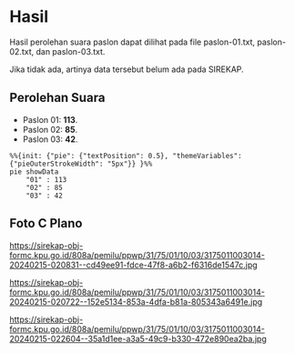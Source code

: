 # Hasil

Hasil perolehan suara paslon dapat dilihat pada file paslon-01.txt, paslon-02.txt, dan paslon-03.txt.

Jika tidak ada, artinya data tersebut belum ada pada SIREKAP.

## Perolehan Suara

 * Paslon 01: **113**.
 * Paslon 02: **85**.
 * Paslon 03: **42**.

```mermaid
%%{init: {"pie": {"textPosition": 0.5}, "themeVariables": {"pieOuterStrokeWidth": "5px"}} }%%
pie showData
    "01" : 113
    "02" : 85
    "03" : 42
```
## Foto C Plano

https://sirekap-obj-formc.kpu.go.id/808a/pemilu/ppwp/31/75/01/10/03/3175011003014-20240215-020831--cd49ee91-fdce-47f8-a6b2-f6316de1547c.jpg

https://sirekap-obj-formc.kpu.go.id/808a/pemilu/ppwp/31/75/01/10/03/3175011003014-20240215-020722--152e5134-853a-4dfa-b81a-805343a6491e.jpg

https://sirekap-obj-formc.kpu.go.id/808a/pemilu/ppwp/31/75/01/10/03/3175011003014-20240215-022604--35a1d1ee-a3a5-49c9-b330-472e890ea2ba.jpg
